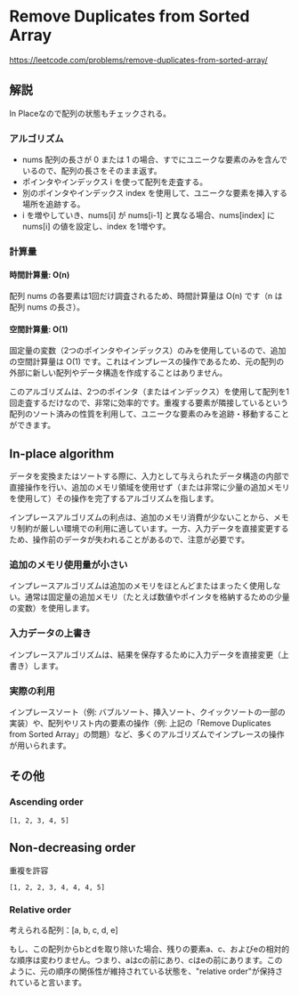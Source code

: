 # Remove Duplicates from Sorted Array
https://leetcode.com/problems/remove-duplicates-from-sorted-array/

## 解説
In Placeなので配列の状態もチェックされる。

### アルゴリズム
- nums 配列の長さが 0 または 1 の場合、すでにユニークな要素のみを含んでいるので、配列の長さをそのまま返す。
- ポインタやインデックス i を使って配列を走査する。
- 別のポインタやインデックス index を使用して、ユニークな要素を挿入する場所を追跡する。
- i を増やしていき、nums[i] が nums[i-1] と異なる場合、nums[index] に nums[i] の値を設定し、index を1増やす。

### 計算量
#### 時間計算量: O(n)
配列 nums の各要素は1回だけ調査されるため、時間計算量は O(n) です（n は配列 nums の長さ）。

#### 空間計算量: O(1)
固定量の変数（2つのポインタやインデックス）のみを使用しているので、追加の空間計算量は O(1) です。これはインプレースの操作であるため、元の配列の外部に新しい配列やデータ構造を作成することはありません。

このアルゴリズムは、2つのポインタ（またはインデックス）を使用して配列を1回走査するだけなので、非常に効率的です。重複する要素が隣接しているという配列のソート済みの性質を利用して、ユニークな要素のみを追跡・移動することができます。

## In-place algorithm
データを変換またはソートする際に、入力として与えられたデータ構造の内部で直接操作を行い、追加のメモリ領域を使用せず（または非常に少量の追加メモリを使用して）その操作を完了するアルゴリズムを指します。

インプレースアルゴリズムの利点は、追加のメモリ消費が少ないことから、メモリ制約が厳しい環境での利用に適しています。一方、入力データを直接変更するため、操作前のデータが失われることがあるので、注意が必要です。

### 追加のメモリ使用量が小さい
インプレースアルゴリズムは追加のメモリをほとんどまたはまったく使用しない。通常は固定量の追加メモリ（たとえば数値やポインタを格納するための少量の変数）を使用します。

### 入力データの上書き
インプレースアルゴリズムは、結果を保存するために入力データを直接変更（上書き）します。

### 実際の利用
インプレースソート（例: バブルソート、挿入ソート、クイックソートの一部の実装）や、配列やリスト内の要素の操作（例: 上記の「Remove Duplicates from Sorted Array」の問題）など、多くのアルゴリズムでインプレースの操作が用いられます。

## その他
### Ascending order
```
[1, 2, 3, 4, 5]
```
## Non-decreasing order 
重複を許容
```
[1, 2, 2, 3, 4, 4, 4, 5]
```

### Relative order
考えられる配列：[a, b, c, d, e]

もし、この配列からbとdを取り除いた場合、残りの要素a、c、およびeの相対的な順序は変わりません。つまり、aはcの前にあり、cはeの前にあります。このように、元の順序の関係性が維持されている状態を、"relative order"が保持されていると言います。
